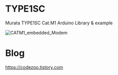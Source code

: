 # TYPE1SC
Murata TYPE1SC Cat.M1 Arduino Library &amp; example

![CATM1_embedded_Modem](https://user-images.githubusercontent.com/22319034/154849388-0d8e82a9-f7bd-42d2-b8d9-fb31798dc67e.png)

# Blog
https://codezoo.tistory.com
